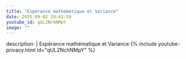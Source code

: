 ```yaml
---
title: "Espérance mathématique et Variance"
date: 2025-09-02 19:41:59 
youtube_id: qUL2NchNMpY
image: ""
---
```

description: |
  Espérance mathématique et Variance
{% include youtube-privacy.html id="qUL2NchNMpY" %}

